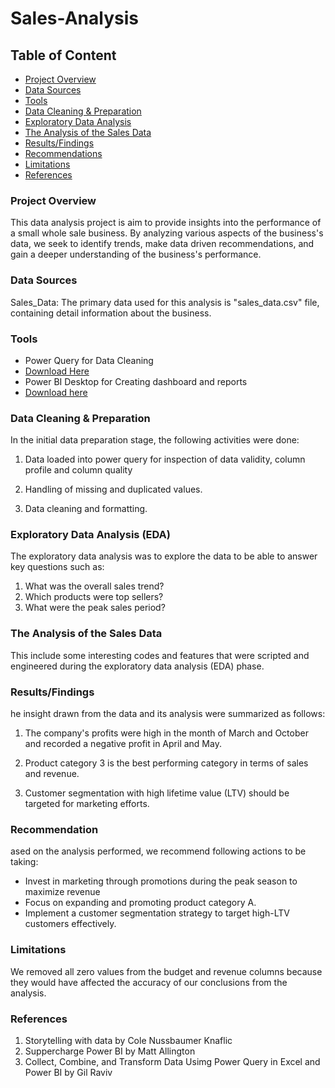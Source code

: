 # Sales-Analysis

## Table of Content


- [Project Overview](#project-overview)
- [Data Sources](#data-sources)
- [Tools](#tools)
- [Data Cleaning & Preparation](#data-cleaning-&-preparation)
- [Exploratory Data Analysis](#exploratory-data-analysis)
- [The Analysis of the Sales Data](#the-analysis-of-the-sales-data)
- [Results/Findings](#results-/-findings)
- [Recommendations](#recommendations)
- [Limitations](#limitations)
- [References](#references)


### Project Overview
This data analysis project is aim to provide insights into the performance of a small whole sale business. By analyzing various aspects of the business's data, we seek to identify trends, make data driven recommendations, and gain a deeper understanding of the business's performance. 


### Data Sources
Sales_Data: The primary data used for this analysis is "sales_data.csv" file, containing detail information about the business.


### Tools
- Power Query for Data Cleaning 
- [Download Here](https://microsoft.com)
- Power BI Desktop for Creating dashboard and reports 
- [Download here](https://microsoft.com)


### Data Cleaning & Preparation
In the initial data preparation stage, the following activities were done:


1. Data loaded into power query for inspection of data validity, column profile and column quality

2. Handling of missing and duplicated values.

3. Data cleaning and formatting.


### Exploratory Data Analysis (EDA)
The exploratory data analysis was to explore the data to be able to answer key questions such as:

1. What was the overall sales trend?
2. Which products were top sellers?
3. What were the peak sales period?


### The Analysis of the Sales Data
This include some interesting codes and features that were scripted and engineered during the exploratory data analysis (EDA) phase.


### Results/Findings
he insight drawn from the data and its analysis were summarized as follows:

1. The company's profits were high in the month of March and October and recorded a negative profit in April and May.

2. Product category 3 is the best performing category in terms of sales and revenue.

3. Customer segmentation with high lifetime value (LTV) should be targeted for marketing efforts.


### Recommendation
ased on the analysis performed, we recommend following actions to be taking:

- Invest in marketing through promotions during the peak season to maximize revenue
- Focus on expanding and promoting product category A.
- Implement a customer segmentation strategy to target high-LTV customers effectively.


### Limitations
We removed all zero values from the budget and revenue columns because they would have affected the accuracy of our conclusions from the analysis.


### References
1. Storytelling with data by Cole Nussbaumer Knaflic
2. Suppercharge Power BI by Matt Allington
3. Collect, Combine, and Transform Data Usimg Power Query in Excel and Power BI by Gil Raviv

